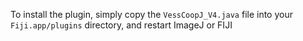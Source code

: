 To install the plugin, simply copy the `VessCoopJ_V4.java` file into your `Fiji.app/plugins` directory, and restart ImageJ or FIJI

